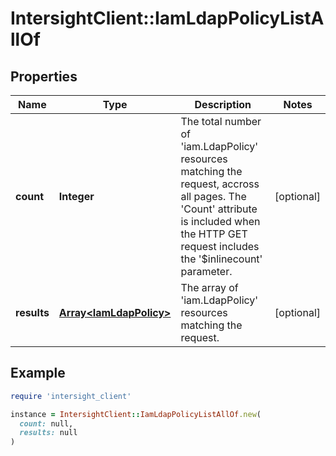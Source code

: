 # IntersightClient::IamLdapPolicyListAllOf

## Properties

| Name | Type | Description | Notes |
| ---- | ---- | ----------- | ----- |
| **count** | **Integer** | The total number of &#39;iam.LdapPolicy&#39; resources matching the request, accross all pages. The &#39;Count&#39; attribute is included when the HTTP GET request includes the &#39;$inlinecount&#39; parameter. | [optional] |
| **results** | [**Array&lt;IamLdapPolicy&gt;**](IamLdapPolicy.md) | The array of &#39;iam.LdapPolicy&#39; resources matching the request. | [optional] |

## Example

```ruby
require 'intersight_client'

instance = IntersightClient::IamLdapPolicyListAllOf.new(
  count: null,
  results: null
)
```

